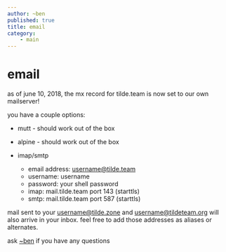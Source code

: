 ```yaml
---
author: ~ben
published: true
title: email
category: 
    - main
---
```


# email


as of june 10, 2018, the mx record for tilde.team is now set to our own mailserver!

you have a couple options:

* mutt - should work out of the box

* alpine - should work out of the box

* imap/smtp
    - email address: username@tilde.team
    - username: username
    - password: your shell password
    - imap: mail.tilde.team port 143 (starttls)
    - smtp: mail.tilde.team port 587 (starttls)

mail sent to your username@tilde.zone and username@tildeteam.org will also arrive in your inbox. feel free to add those addresses as aliases or alternates.

ask [~ben](/~ben/) if you have any questions